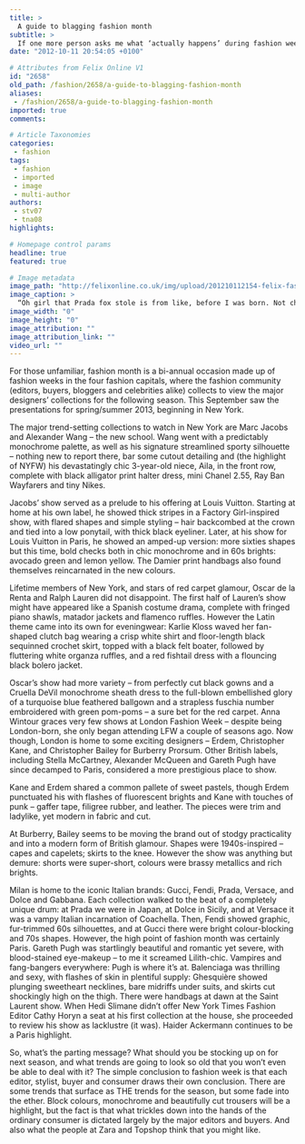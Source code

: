 ```yaml
---
title: >
  A guide to blagging fashion month
subtitle: >
  If one more person asks me what ‘actually happens’ during fashion week I will stub you with my Manolo
date: "2012-10-11 20:54:05 +0100"

# Attributes from Felix Online V1
id: "2658"
old_path: /fashion/2658/a-guide-to-blagging-fashion-month
aliases:
 - /fashion/2658/a-guide-to-blagging-fashion-month
imported: true
comments:

# Article Taxonomies
categories:
 - fashion
tags:
 - fashion
 - imported
 - image
 - multi-author
authors:
 - stv07
 - tna08
highlights:

# Homepage control params
headline: true
featured: true

# Image metadata
image_path: "http://felixonline.co.uk/img/upload/201210112154-felix-fashiongirlfrontrgb.jpg"
image_caption: >
  “Oh girl that Prada fox stole is from like, before I was born. Not chic.”
image_width: "0"
image_height: "0"
image_attribution: ""
image_attribution_link: ""
video_url: ""
---
```


For those unfamiliar, fashion month is a bi-annual occasion made up of fashion weeks in the four fashion capitals, where the fashion community (editors, buyers, bloggers and celebrities alike) collects to view the major designers’ collections for the following season. This September saw the presentations for spring/summer 2013, beginning in New York.

The major trend-setting collections to watch in New York are Marc Jacobs and Alexander Wang – the new school. Wang went with a predictably monochrome palette, as well as his signature streamlined sporty silhouette – nothing new to report there, bar some cutout detailing and (the highlight of NYFW) his devastatingly chic 3-year-old niece, Aila, in the front row, complete with black alligator print halter dress, mini Chanel 2.55, Ray Ban Wayfarers and tiny Nikes.

Jacobs’ show served as a prelude to his offering at Louis Vuitton. Starting at home at his own label, he showed thick stripes in a Factory Girl-inspired show, with flared shapes and simple styling – hair backcombed at the crown and tied into a low ponytail, with thick black eyeliner. Later, at his show for Louis Vuitton in Paris, he showed an amped-up version: more sixties shapes but this time, bold checks both in chic monochrome and in 60s brights: avocado green and lemon yellow. The Damier print handbags also found themselves reincarnated in the new colours.

Lifetime members of New York, and stars of red carpet glamour, Oscar de la Renta and Ralph Lauren did not disappoint. The first half of Lauren’s show might have appeared like a Spanish costume drama, complete with fringed piano shawls, matador jackets and flamenco ruffles. However the Latin theme came into its own for eveningwear: Karlie Kloss waved her fan-shaped clutch bag wearing a crisp white shirt and floor-length black sequinned crochet skirt, topped with a black felt boater, followed by fluttering white organza ruffles, and a red fishtail dress with a flouncing black bolero jacket.

Oscar’s show had more variety – from perfectly cut black gowns and a Cruella DeVil monochrome sheath dress to the full-blown embellished glory of a turquoise blue feathered ballgown and a strapless fuschia number embroidered with green pom-poms – a sure bet for the red carpet.
 Anna Wintour graces very few shows at London Fashion Week – despite being London-born, she only began attending LFW a couple of seasons ago. Now though, London is home to some exciting designers – Erdem, Christopher Kane, and Christopher Bailey for Burberry Prorsum. Other British labels, including Stella McCartney, Alexander McQueen and Gareth Pugh have since decamped to Paris, considered a more prestigious place to show.

Kane and Erdem shared a common pallete of sweet pastels, though Erdem punctuated his with flashes of fluorescent brights and Kane with touches of punk – gaffer tape, filigree rubber, and leather. The pieces were trim and ladylike, yet modern in fabric and cut.

At Burberry, Bailey seems to be moving the brand out of stodgy practicality and into a modern form of British glamour. Shapes were 1940s-inspired – capes and capelets; skirts to the knee. However the show was anything but demure: shorts were super-short, colours were brassy metallics and rich brights.

Milan is home to the iconic Italian brands: Gucci, Fendi, Prada, Versace, and Dolce and Gabbana. Each collection walked to the beat of a completely unique drum: at Prada we were in Japan, at Dolce in Sicily, and at Versace it was a vampy Italian incarnation of Coachella. Then, Fendi showed graphic, fur-trimmed 60s silhouettes, and at Gucci there were bright colour-blocking and 70s shapes.
 However, the high point of fashion month was certainly Paris. Gareth Pugh was startlingly beautiful and romantic yet severe, with blood-stained eye-makeup – to me it screamed Lilith-chic. Vampires and fang-bangers everywhere: Pugh is where it’s at. Balenciaga was thrilling and sexy, with flashes of skin in plentiful supply: Ghesquière showed plunging sweetheart necklines, bare midriffs under suits, and skirts cut shockingly high on the thigh. There were handbags at dawn at the Saint Laurent show. When Hedi Slimane didn’t offer New York Times Fashion Editor Cathy Horyn a seat at his first collection at the house, she proceeded to review his show as lacklustre (it was). Haider Ackermann continues to be a Paris highlight.

So, what’s the parting message? What should you be stocking up on for next season, and what trends are going to look so old that you won’t even be able to deal with it? The simple conclusion to fashion week is that each editor, stylist, buyer and consumer draws their own conclusion. There are some trends that surface as THE trends for the season, but some fade into the ether. Block colours, monochrome and beautifully cut trousers will be a highlight, but the fact is that what trickles down into the hands of the ordinary consumer is dictated largely by the major editors and buyers. And also what the people at Zara and Topshop think that you might like.
